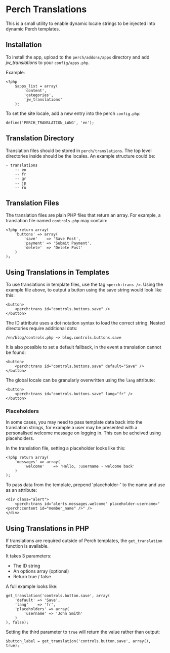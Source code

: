 # Perch Translations

This is a small utility to enable dynamic locale strings to be injected into dynamic Perch templates.

## Installation
To install the app, upload to the `perch/addons/apps` directory and add *jw_translations* to your `config/apps.php`.

Example:

	<?php
		$apps_list = array(
			'content', 
			'categories',
			'jw_translations'
		);

To set the site locale, add a new entry into the perch `config.php`:

    define('PERCH_TRANSLATION_LANG', 'en');
		
## Translation Directory
Translation files should be stored in `perch/translations`. The top level directories inside should be the locales. An example structure could be:

	- translations
		-- en
		-- fr
		-- gr
		-- jp
		-- ru
		
## Translation Files
The translation files are plain PHP files that return an array. For example, a translation file named `controls.php` may contain:

	<?php return array(
	    'buttons' => array(
	        'save'    => 'Save Post',
	        'payment' => 'Submit Payment',
	        'delete'  => 'Delete Post'
	    )
	);
	
## Using Translations in Templates
To use translations in template files, use the tag `<perch:trans />`. Using the example file above, to output a button using the save string would look like this:

	<button>
		<perch:trans id="controls.buttons.save" />
	</button>
	
The ID attribute uses a dot notation syntax to load the correct string. Nested directories require additional dots:

	/en/blog/controls.php ~> blog.controls.buttons.save
	
It is also possible to set a default fallback, in the event a translation cannot be found:

	<button>
		<perch:trans id="controls.buttons.save" default="Save" />
	</button>
	
The global locale can be granularly overwritten using the `lang` attribute:

	<button>
		<perch:trans id="controls.buttons.save" lang="fr" />
	</button>	

### Placeholders

In some cases, you may need to pass template data back into the translation strings, for example a user may be presented with a personalised welcome message on logging in. This can be acheived using placeholders.

In the translation file, setting a placeholder looks like this:


	<?php return array(
	    'messages' => array(
	        'welcome'    => 'Hello, :username - welcome back'
	    )
	);
	
To pass data from the template, prepend 'placeholder-' to the name and use as an attribute:

	<div class="alert">
		<perch:trans id="alerts.messages.welcome" placeholder-username="<perch:content id="member_name" />" />
	</div>
	
## Using Translations in PHP

If translations are required outside of Perch templates, the `get_translation` function is available.

It takes 3 parameters:

* The ID string
* An options array (optional)
* Return true / false

A full example looks like:

	get_translation('controls.button.save', array(
	    'default' => 'Save',
	    'lang'    => 'fr',
	    'placeholders' => array(
	        'username' => 'John Smith'
	    )
	), false);
	
Setting the third parameter to `true` will return the value rather than output:

	$button_label = get_translation('controls.button.save', array(), true);